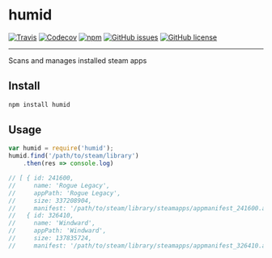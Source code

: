 # humid
[![Travis](https://img.shields.io/travis/miniArray/humid.svg)](https://travis-ci.org/miniArray/humid) [![Codecov](https://img.shields.io/codecov/c/github/miniArray/humid.svg)](https://codecov.io/github/miniArray/humid) [![npm](https://img.shields.io/npm/v/humid.svg)](https://www.npmjs.com/package/humid) [![GitHub issues](https://img.shields.io/github/issues/miniArray/humid.svg)](https://github.com/miniArray/humid/issues) [![GitHub license](https://img.shields.io/github/license/miniArray/humid.svg)](http://opensource.org/licenses/MIT)

--------------------------------------------------------------------------------

Scans and manages installed steam apps

## Install

```bash
npm install humid
```

## Usage

```javascript
var humid = require('humid');
humid.find('/path/to/steam/library')
    .then(res => console.log)

// [ { id: 241600,
//     name: 'Rogue Legacy',
//     appPath: 'Rogue Legacy',
//     size: 337208904,
//     manifest: '/path/to/steam/library/steamapps/appmanifest_241600.acf' },
//   { id: 326410,
//     name: 'Windward',
//     appPath: 'Windward',
//     size: 137835724,
//     manifest: '/path/to/steam/library/steamapps/appmanifest_326410.acf' } ]
```
